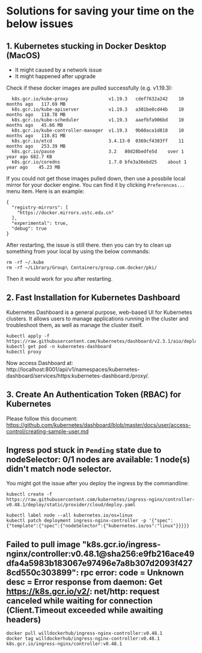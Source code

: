 # Solutions for saving your time on the below issues

## 1. Kubernetes stucking in Docker Desktop (MacOS)

* It might caused by a network issue
* It might happened after upgrade

Check if these docker images are pulled successfully (e.g. v1.19.3):
``` 
  k8s.gcr.io/kube-proxy               v1.19.3	cdef7632a242	10 months ago	117.69 MB	
  k8s.gcr.io/kube-apiserver           v1.19.3	a301be0cd44b	10 months ago	118.78 MB	
  k8s.gcr.io/kube-scheduler           v1.19.3	aaefbfa906bd	10 months ago	45.66 MB	
  k8s.gcr.io/kube-controller-manager  v1.19.3	9b60aca1d818	10 months ago	110.81 MB	
  k8s.gcr.io/etcd                     3.4.13-0	0369cf4303ff	11 months ago	253.39 MB
  k8s.gcr.io/pause                    3.2	80d28bedfe5d	over 1 year ago	682.7 KB
  k8s.gcr.io/coredns                  1.7.0	bfe3a36ebd25	about 1 year ago	45.23 MB
```
If you could not get those images pulled down, then use a possbile local mirror for your docker engine. You can find it by clicking `Preferences...` menu item.
Here is an example:
```
{
  "registry-mirrors": [
    "https://docker.mirrors.ustc.edu.cn"
  ],
  "experimental": true,
  "debug": true
}
```
After restarting, the issue is still there. then you can try to clean up something from your local by using the below commands:
```
rm -rf ~/.kube
rm -rf ~/Library/Group\ Containers/group.com.docker/pki/
```
Then it would work for you after restarting.
## 2. Fast Installation for Kubernetes Dashboard
Kubernetes Dashboard is a general purpose, web-based UI for Kubernetes clusters. It allows users to manage applications running in the cluster and troubleshoot them, as well as manage the cluster itself.
```
kubectl apply -f https://raw.githubusercontent.com/kubernetes/dashboard/v2.3.1/aio/deploy/recommended.yaml
kubectl get pod -n kubernetes-dashboard
kubectl proxy
```
Now access Dashboard at:
http://localhost:8001/api/v1/namespaces/kubernetes-dashboard/services/https:kubernetes-dashboard:/proxy/.
## 3. Create An Authentication Token (RBAC) for Kubernetes
Please follow this document: https://github.com/kubernetes/dashboard/blob/master/docs/user/access-control/creating-sample-user.md

## Ingress pod stuck in `Pending` state due to nodeSelector: 0/1 nodes are available: 1 node(s) didn't match node selector.
You might got the issue after you deploy the ingress by the commandline:
```
kubectl create -f https://raw.githubusercontent.com/kubernetes/ingress-nginx/controller-v0.48.1/deploy/static/provider/cloud/deploy.yaml
```
```
kubectl label node --all kubernetes.io/os=linux 
kubectl patch deployment ingress-nginx-controller -p '{"spec":{"template":{"spec":{"nodeSelector":{"kubernetes.io/os":"linux"}}}}}

```
## Failed to pull image "k8s.gcr.io/ingress-nginx/controller:v0.48.1@sha256:e9fb216ace49dfa4a5983b183067e97496e7a8b307d2093f4278cd550c303899": rpc error: code = Unknown desc = Error response from daemon: Get https://k8s.gcr.io/v2/: net/http: request canceled while waiting for connection (Client.Timeout exceeded while awaiting headers)
```
docker pull willdockerhub/ingress-nginx-controller:v0.48.1
docker tag willdockerhub/ingress-nginx-controller:v0.48.1 k8s.gcr.io/ingress-nginx/controller:v0.48.1
```
```
